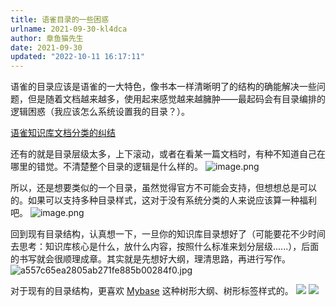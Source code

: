 ```yaml
---
title: 语雀目录的一些困惑
urlname: 2021-09-30-kl4dca
author: 章鱼猫先生
date: 2021-09-30
updated: "2022-10-11 16:17:11"
---
```


语雀的目录应该是语雀的一大特色，像书本一样清晰明了的结构的确能解决一些问题，但是随着文档越来越多，使用起来感觉越来越臃肿——最起码会有目录编排的逻辑困惑（我应该怎么系统设置我的目录？）。

[语雀知识库文档分类的纠结](https://www.yuque.com/shenweiyan/mind/whnegc?view=doc_embed)

还有的就是目录层级太多，上下滚动，或者在看某一篇文档时，有种不知道自己在哪里的错觉。不清楚整个目录的逻辑是什么样的。
![image.png](https://shub.weiyan.tech/yuque/elog-notebook-img/FlqfKANn6DQsTEDdoTNQ21a76R8D.png)

所以，还是想要类似的一个目录，虽然觉得官方不可能会支持，但想想总是可以的。如果可以支持多种目录样式，这对于没有系统分类的人来说应该算一种福利吧。
![image.png](https://shub.weiyan.tech/yuque/elog-notebook-img/FuAD9wruzOFqtCy4QqXPuvxNSUxJ.png)

回到现有目录结构，认真想一下，一旦你的知识库目录想好了（可能要花不少时间去思考：知识库核心是什么，放什么内容，按照什么标准来划分层级......），后面的书写就会很顺理成章。其实就是先想好大纲，理清思路，再进行写作。
![a557c65ea2805ab271fe885b00284f0.jpg](https://shub.weiyan.tech/yuque/elog-notebook-img/FpQ3iwTyae-7t-zZOzpbeUcOhgY-.jpeg)

对于现有的目录结构，更喜欢 [Mybase](http://www.wjjsoft.com/mybase_cn.html) 这种树形大纲、树形标签样式的。
![](https://shub.weiyan.tech/yuque/elog-notebook-img/Foz3UT1eeeM40gp0KS4gw-oB7HmO.png)
![](https://shub.weiyan.tech/yuque/elog-notebook-img/Fot8QZF_MhgiUHR1ooyarNtdmzzw.jpeg)
